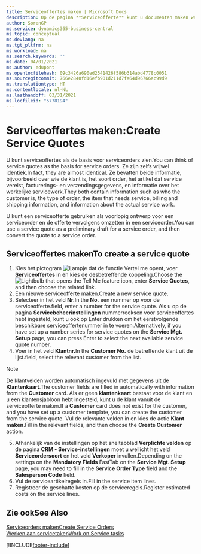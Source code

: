 ```yaml
---
title: Serviceoffertes maken | Microsoft Docs
description: Op de pagina **Serviceofferte** kunt u documenten maken waarin u op aanvraag van de klant voor serviceartikelen gegevens invoert over een service, als bijvoorbeeld herstel en onderhoud. U kunt een serviceofferte gebruiken als voorlopig ontwerp voor een serviceorder en de offerte vervolgens omzetten in een serviceorder.
author: SorenGP
ms.service: dynamics365-business-central
ms.topic: conceptual
ms.devlang: na
ms.tgt_pltfrm: na
ms.workload: na
ms.search.keywords: ''
ms.date: 04/01/2021
ms.author: edupont
ms.openlocfilehash: 09c3426a690ed2541426f586b314abd4778c0051
ms.sourcegitcommit: 766e2840fd16efb901d211d7fa64d96766ac99d9
ms.translationtype: HT
ms.contentlocale: nl-NL
ms.lasthandoff: 03/31/2021
ms.locfileid: "5778194"
---
```

# <a name="create-service-quotes"></a><span data-ttu-id="0fea5-104">Serviceoffertes maken:</span><span class="sxs-lookup"><span data-stu-id="0fea5-104">Create Service Quotes</span></span>
<span data-ttu-id="0fea5-105">U kunt serviceoffertes als de basis voor serviceorders zien.</span><span class="sxs-lookup"><span data-stu-id="0fea5-105">You can think of service quotes as the basis for service orders.</span></span> <span data-ttu-id="0fea5-106">Ze zijn zelfs vrijwel identiek.</span><span class="sxs-lookup"><span data-stu-id="0fea5-106">In fact, they are almost identical.</span></span> <span data-ttu-id="0fea5-107">Ze bevatten beide informatie, bijvoorbeeld over wie de klant is, het soort order, het artikel dat service vereist, facturerings- en verzendingsgegevens, en informatie over het werkelijke servicewerk.</span><span class="sxs-lookup"><span data-stu-id="0fea5-107">They both contain information such as who the customer is, the type of order, the item that needs service, billing and shipping information, and information about the actual service work.</span></span>
 
<span data-ttu-id="0fea5-108">U kunt een serviceofferte gebruiken als voorlopig ontwerp voor een serviceorder en de offerte vervolgens omzetten in een serviceorder.</span><span class="sxs-lookup"><span data-stu-id="0fea5-108">You can use a service quote as a preliminary draft for a service order, and then convert the quote to a service order.</span></span>  
  
## <a name="to-create-a-service-quote"></a><span data-ttu-id="0fea5-109">Serviceoffertes maken</span><span class="sxs-lookup"><span data-stu-id="0fea5-109">To create a service quote</span></span>  
1. <span data-ttu-id="0fea5-110">Kies het pictogram ![Lampje dat de functie Vertel me opent](media/ui-search/search_small.png "Vertel me wat u wilt doen"), voer **Serviceoffertes** in en kies de desbetreffende koppeling.</span><span class="sxs-lookup"><span data-stu-id="0fea5-110">Choose the ![Lightbulb that opens the Tell Me feature](media/ui-search/search_small.png "Tell me what you want to do") icon, enter **Service Quotes**, and then choose the related link.</span></span>  
2. <span data-ttu-id="0fea5-111">Een nieuwe serviceofferte maken.</span><span class="sxs-lookup"><span data-stu-id="0fea5-111">Create a new service quote.</span></span>  
3. <span data-ttu-id="0fea5-112">Selecteer in het veld **Nr.**</span><span class="sxs-lookup"><span data-stu-id="0fea5-112">In the **No.**</span></span> <span data-ttu-id="0fea5-113">een nummer op voor de serviceofferte.</span><span class="sxs-lookup"><span data-stu-id="0fea5-113">field, enter a number for the service quote.</span></span> <span data-ttu-id="0fea5-114">Als u op de pagina **Servicebeheerinstellingen** nummerreeksen voor serviceoffertes hebt ingesteld, kunt u ook op Enter drukken om het eerstvolgende beschikbare serviceoffertenummer in te voeren.</span><span class="sxs-lookup"><span data-stu-id="0fea5-114">Alternatively, if you have set up a number series for service quotes on the **Service Mgt. Setup** page, you can press Enter to select the next available service quote number.</span></span>  
4. <span data-ttu-id="0fea5-115">Voer in het veld **Klantnr.**</span><span class="sxs-lookup"><span data-stu-id="0fea5-115">In the **Customer No.**</span></span>  <span data-ttu-id="0fea5-116">de betreffende klant uit de lijst.</span><span class="sxs-lookup"><span data-stu-id="0fea5-116">field, select the relevant customer from the list.</span></span>  

  > [!Note]  
  >  <span data-ttu-id="0fea5-117">De klantvelden worden automatisch ingevuld met gegevens uit de **Klantenkaart**.</span><span class="sxs-lookup"><span data-stu-id="0fea5-117">The customer fields are filled in automatically with information from the **Customer** card.</span></span> <span data-ttu-id="0fea5-118">Als er geen **klantenkaart** bestaat voor de klant en u een klantensjabloon hebt ingesteld, kunt u de klant vanuit de serviceofferte maken.</span><span class="sxs-lookup"><span data-stu-id="0fea5-118">If a **Customer** card does not exist for the customer, and you have set up a customer template, you can create the customer from the service quote.</span></span> <span data-ttu-id="0fea5-119">Vul de relevante velden in en kies de actie **Klant maken**.</span><span class="sxs-lookup"><span data-stu-id="0fea5-119">Fill in the relevant fields, and then choose the **Create Customer** action.</span></span>  
  
5. <span data-ttu-id="0fea5-120">Afhankelijk van de instellingen op het sneltabblad **Verplichte velden** op de pagina **CRM - Service-instellingen** moet u wellicht het veld **Serviceordersoort** en het veld **Verkoper** invullen.</span><span class="sxs-lookup"><span data-stu-id="0fea5-120">Depending on the settings on the **Mandatory Fields** FastTab on the **Service Mgt. Setup** page, you may need to fill in the **Service Order Type** field and the **Salesperson Code** field.</span></span>  
6. <span data-ttu-id="0fea5-121">Vul de serviceartikelregels in.</span><span class="sxs-lookup"><span data-stu-id="0fea5-121">Fill in the service item lines.</span></span>  
7. <span data-ttu-id="0fea5-122">Registreer de geschatte kosten op de serviceregels.</span><span class="sxs-lookup"><span data-stu-id="0fea5-122">Register estimated costs on the service lines.</span></span>  
  
## <a name="see-also"></a><span data-ttu-id="0fea5-123">Zie ook</span><span class="sxs-lookup"><span data-stu-id="0fea5-123">See Also</span></span>  
[<span data-ttu-id="0fea5-124">Serviceorders maken</span><span class="sxs-lookup"><span data-stu-id="0fea5-124">Create Service Orders</span></span>](service-how-to-create-service-orders.md)  
[<span data-ttu-id="0fea5-125">Werken aan servicetaken</span><span class="sxs-lookup"><span data-stu-id="0fea5-125">Work on Service tasks</span></span>](service-how-to-work-on-service-tasks.md)  

 

[!INCLUDE[footer-include](includes/footer-banner.md)]